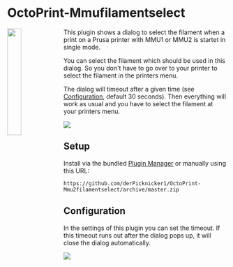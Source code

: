 # OctoPrint-Mmufilamentselect

<img src="https://raw.githubusercontent.com/derpicknicker1/OctoPrint-Mmu2filamentselect/pics/octoprusa.png" width="25%" align="left"> 

This plugin shows a dialog to select the filament when a print on a Prusa printer with MMU1 or MMU2 is startet in single mode.

You can select the filament which should be used in this dialog. So you don't have to go over to your printer to select the filament in the printers menu.

The dialog will timeout after a given time (see [Configuration](#configuration), default 30 seconds). Then everything will work as usual and you have to select the filament at your printers menu.

<img src="https://raw.githubusercontent.com/derpicknicker1/OctoPrint-Mmu2filamentselect/pics/dialog.png"> 

## Setup

Install via the bundled [Plugin Manager](https://github.com/foosel/OctoPrint/wiki/Plugin:-Plugin-Manager)
or manually using this URL:

    https://github.com/derPicknicker1/OctoPrint-Mmu2filamentselect/archive/master.zip

## Configuration

In the settings of this plugin you can set the timeout. If this timeout runs out after the dialog pops up, it will close the dialog automatically. 

<img src="https://raw.githubusercontent.com/derpicknicker1/OctoPrint-Mmu2filamentselect/pics/settings2.png"> 

